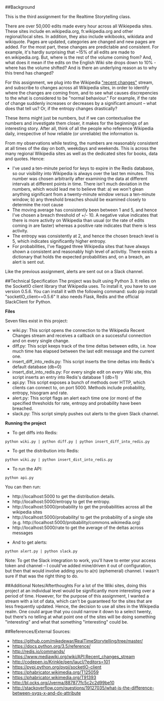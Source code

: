 ##Background

This is the third assignment for the Realtime Storytelling class. 

There are over 50,000 edits made every hour across all Wikiepedia sites. These sites include en.wikipedia.org, fr.wikipedia.org and other regional/local sites. In addition, they also include wikibooks, wikidata and wikiquote. Pages are updated, categories are changed and new pages are added. For the most part, these changes are predictable and consistent. For example, it's hardly surprising that ~15% of all edits are made to en.wikipedia.org. But, where is the rest of the volume coming from? And, what does it mean if the edits on the English Wiki site drops down to 10% - where has the volume shifted? And is there an underlying reason as to why this trend has changed? 

For this assignment, we plug into the Wikipedia ["recent changes"](https://www.mediawiki.org/wiki/API:Recent_changes_stream) stream, and subscribe to changes across all Wikipedia sites, in order to identify where the changes are coming from, and to see what causes discrepencies to the what is considered to be "normal behaviour." For example, if the rate of change suddenly increases or decreases by a significant amount – what does that tell us? Or, if the entropy changes drastically? 

These items might just be numbers, but if we can contextualise the numbers and investigate them closer, it makes for the beginnings of an interesting story. After all, think of all the people who reference Wikipedia daily, irrespective of how reliable (or unreliable) the information is. 

From my observations while testing, the numbers are reasonably consistent at all times of the day on both, weekdays and weekends. This is across the many regional Wikipedia sites as well as the dedicated sites for books, data and quotes. Hence:
* I've used a ten-minute period for keys to expire in the Redis database, so our visibility into Wikipedia is always over the last ten minutes. This number was chosen arbitrarily after examining the data at different intervals at different points in time. There isn't much deviation in the numbers, which would lead me to believe that:
a) we won't glean anything significant from a twenty-minute window versus a ten-minute window;
b) any threshold breaches should be examined closely to determine the root cause
* The moving average has consistently been between 1 and 5, and hence I've chosen a breach threshold of +/- 10. A negative value indicates that there is more activity on Wikipedia than usual (or the rate of edits coming in are faster) whereas a positive rate indicates that there is less activity. 
* The entropy was consistently at 2, and hence the chosen breach level is 5, which indicates significantly higher entropy.
* For probabilities, I've flagged three Wikipedia sites that have always shown a consistent and reasonably high level of activitiy. There exists a dictionary that holds the expected probabilities and, on a breach, an alert is sent out. 

Like the previous assignment, alerts are sent out on a Slack channel. 


##Technical Specification 
The project was built using Python 3. 
It relies on the SocketIO client library that Wikipedia uses. To install it, you have to use version 0.5.6. You can install it with the following command:
sudo pip install "socketIO_client==0.5.6"
It also needs Flask, Redis and the official SlackClient for Python.


**Files**

Seven files exist in this project:
* wiki.py: This script opens the connection to the Wikipedia Recent Changes stream and receives a callback on a successful connection and on every single change. 
* diff.py: This scipt keeps track of the time deltas between edits, i.e. how much time has elapsed between the last edit message and the current one.
* insert_diff_into_redis.py: This script inserts the time deltas into Redis's default database (db=0)
* insert_dist_into_redis.py: For every single edit on every Wiki site, this script inserts an entry into Redis's database 1 (db=1)
* api.py: This script exposes a bunch of methods over HTTP, which clients can connect to, on port 5000. Methods include probability, entropy, hisogram and rate. 
* alert.py: This script flags an alert each time one (or more) of the specified thresholds for rate, entropy and probability have been breached. 
* slack.py: This script simply pushes out alerts to the given Slack channel. 

**Running the project**
* To get diffs into Redis:

`python wiki.py | python diff.py | python insert_diff_into_redis.py`

* To get the distribution into Redis:

`python wiki.py | python insert_dist_into_redis.py`

* To run the API:

`python api.py`

You can then run:
- http://localhost:5000 to get the distribution details.
- http://localhost:5000/entropy to get the entropy.
- http://localhost:5000/probability to get the probabilities across all the wikipedia sites 
- http://localhost:5000/probability/<site> to get the probability of a single site (e.g. http://localhost:5000/probability/commons.wikimedia.org)
- http://localhost:5000/rate to get the average of the deltas across messages 

* And to get alerts:

`python alert.py | python slack.py`

Note: To get the Slack integration to work, you'll have to enter your access token and channel – I could've added mine/driven it out of configuration, but then that would involve adding you to a(n) (ephemeral) channel. I wasn't sure if that was the right thing to do. 

##Additional Notes/Afterthoughts
For a lot of the Wiki sites, doing this project at an individual level would be significantly more interesting over a period of time. However, for the purpose of this assignment, I wanted a stream with a lot of data, which can't be guaranteed for the sites that are less frequently updated. Hence, the decision to use all sites in the Wikipedia realm. One could argue that you could narrow it down to a select twenty, but there's no telling at what point one of the sites will be doing something "interesting" and what that something "interesting" could be. 

##References/External Sources:
- https://github.com/mikedewar/RealTimeStorytelling/tree/master/
- https://docs.python.org/3.5/reference/
- http://redis.io/commands/
- https://www.mediawiki.org/wiki/API:Recent_changes_stream
- http://codepen.io/Krinkle/pen/laucI/?editors=101
- https://pypi.python.org/pypi/socketIO-client
- https://phabricator.wikimedia.org/T125059
- https://phabricator.wikimedia.org/T91393
- http://bl.ocks.org/Jverma/887877fc5c2c2d99be10
- http://stackoverflow.com/questions/19127035/what-is-the-difference-between-svgs-x-and-dx-attribute
